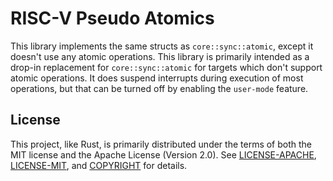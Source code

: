# RISC-V Pseudo Atomics

This library implements the same structs as `core::sync::atomic`, except it
doesn't use any atomic operations. This library is primarily intended as a
drop-in replacement for `core::sync::atomic` for targets which don't support
atomic operations. It does suspend interrupts during execution of most
operations, but that can be turned off by enabling the `user-mode` feature.

## License
This project, like Rust, is primarily distributed under the terms of both the 
MIT license and the Apache License (Version 2.0). See
[LICENSE-APACHE](LICENSE-APACHE), [LICENSE-MIT](LICENSE-MIT), and
[COPYRIGHT](COPYRIGHT) for details.
